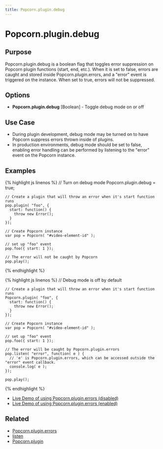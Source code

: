 ```yaml
---
title: Popcorn.plugin.debug
---
```

# Popcorn.plugin.debug #

## Purpose ##

Popcorn.plugin.debug is a boolean flag that toggles error suppression on Popcorn plugin functions (start, end, etc.).
When it is set to false, errors are caught and stored inside Popcorn.plugin.errors, and a "error" event is triggered on the instance.
When set to true, errors will not be suppressed.

## Options ##

* **Popcorn.plugin.debug** \[Boolean\] - Toggle debug mode on or off

## Use Case ##

* During plugin development, debug mode may be turned on to have Popcorn suppress errors thrown inside of plugins.
* In production environments, debug mode should be set to false, enabling error handling can be performed by listening to the "error" event on the Popcorn instance.

## Examples ##

{% highlight js linenos %}
    // Turn on debug mode
    Popcorn.plugin.debug = true;

    // Create a plugin that will throw an error when it's start function runs
    pop.plugin( "foo", {
      start: function() {
        throw new Error();
      }
    });

    // Create Popcorn instance
    var pop = Popcorn( "#video-element-id" );

    // set up "foo" event
    pop.foo({ start: 1 });

    // The error will not be caught by Popcorn
    pop.play();

{% endhighlight %}

{% highlight js linenos %}
    // Debug mode is off by default

    // Create a plugin that will throw an error when it's start function runs
    Popcorn.plugin( "foo", {
      start: function() {
        throw new Error();
      }
    });

    // Create Popcorn instance
    var pop = Popcorn( "#video-element-id" );

    // set up "foo" event
    pop.foo({ start: 1 });

    // The error will be caught by Popcorn.plugin.errors
    pop.listen( "error", function( e ) {
      // 'e' is Popcorn.plugin.errors, which can be accessed outside the "error" event callback.
      console.log( e );
    });

    pop.play();

{% endhighlight %}

* [Live Demo of using Popcorn.plugin.errors (disabled)](http://jsfiddle.net/popcornjs/eV2c4/)
* [Live Demo of using Popcorn.plugin.errors (enabled)](http://jsfiddle.net/popcornjs/ssRLb/2/)

## Related ##

* [Popcorn.plugin.errors](#Popcorn.plugin.errors)
* [listen](/popcorn-docs/media-methods/#listen)
* [Popcorn.plugin](#Popcorn.plugin)